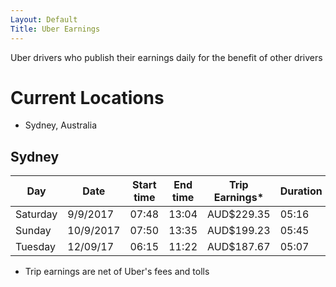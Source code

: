 ```yaml
---
Layout: Default
Title: Uber Earnings
---
```


<script async src="//pagead2.googlesyndication.com/pagead/js/adsbygoogle.js"></script>
<script>
  (adsbygoogle = window.adsbygoogle || []).push({
    google_ad_client: "ca-pub-1808915399476667",
    enable_page_level_ads: true
  });
</script>

Uber drivers who publish their earnings daily for the benefit of other drivers

# Current Locations
- Sydney, Australia

## Sydney

Day |	Date | Start time |	End time |	Trip Earnings* | Duration
---------- | ---------- | ---------- | ---------- | ---------- | ----------
Saturday |	9/9/2017 |	07:48 |	13:04 |	AUD$229.35 |	05:16
Sunday	| 10/9/2017 |	07:50	| 13:35	| AUD$199.23 | 05:45
Tuesday	| 12/09/17	| 06:15	| 11:22	| AUD$187.67	| 05:07

* Trip earnings are net of Uber's fees and tolls
